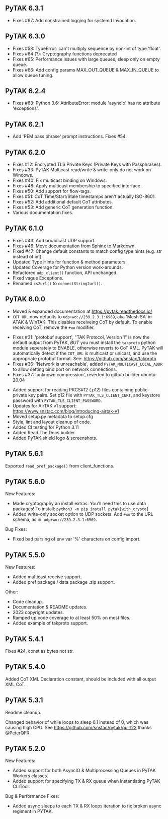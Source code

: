 ## PyTAK 6.3.1

- Fixes #67: Add constrained logging for systemd invocation.

## PyTAK 6.3.0

- Fixes #58: TypeError: can't multiply sequence by non-int of type 'float'.
- Fixes #64 (?): Cryptography functions deprecated
- Fixes #65: Performance issues with large queues, sleep only on empty queue.
- Fixes #66: Add config params MAX_OUT_QUEUE & MAX_IN_QUEUE to allow queue tuning.

## PyTAK 6.2.4

- Fixes #63: Python 3.6: AttributeError: module 'asyncio' has no attribute 'exceptions'.

## PyTAK 6.2.1

- Add 'PEM pass phrase' prompt instructions. Fixes #54.

## PyTAK 6.2.0

- Fixes #12: Encrypted TLS Private Keys (Private Keys with Passphrases).
- Fixes #33: PyTAK Multicast read/write & write-only do not work on Windows.
- Fixes #40: Fix multicast binding on Windows.
- Fixes #48: Apply multicast membership to specified interface.
- Fixes #50: Add support for flow-tags.
- Fixes #51: CoT Time/Start/Stale timestamps aren't actually ISO-8601.
- Fixes #52: Add additional default CoT attributes.
- Fixes #53: Add generic CoT generation function.
- Various documentation fixes.

## PyTAK 6.1.0

- Fixes #43: Add broadcast UDP support.
- Fixes #46: Move documentation from Sphinx to Markdown.
- Fixed #47: Change default constants to match config type hints (e.g. str instead of int).
- Updated Type Hints for function & method parameters.
- Updated Coverage for Python version work-arounds.
- Refactored `udp_client()` function, API unchanged.
- Fixed vague Exceptions.
- Renamed `cs2url()` to `connectString2url()`.

## PyTAK 6.0.0

- Moved & expanded documentation at https://pytak.readthedocs.io/
- ``COT_URL`` now defaults to ``udp+wo://239.2.3.1:6969``, aka 'Mesh SA' in ATAK & WinTAK. This disables receiveing CoT by default. To enable receiving CoT, remove the ``+wo`` modifier. 
* Fixes #31: 'protobuf support', "TAK Protocol, Version 1" is now the default output from PyTAK, *BUT* you must install the ``takproto`` python module seperately to ENABLE, otherwise reverts to CoT XML. PyTAK will automatically detect if the ``COT_URL`` is multicast or unicast, and use the appropriate protobuf format. See: https://github.com/snstac/takproto
* Fixes #36: 'Network is unreachable', added ``PYTAK_MULTICAST_LOCAL_ADDR`` to allow setting bind port on network connections.
* Fixes #37: 'unknown compression', reverted to github builder ubuntu-20.04
- Added support for reading PKCS#12 (.p12) files containing public-private key pairs. Set p12 file with ``PYTAK_TLS_CLIENT_CERT``, and keystore password with ``PYTAK_TLS_CLIENT_PASSWORD``.
- Updates for AirTAK v1 support: https://www.snstac.com/blog/introducing-airtak-v1
- Moved setup.py metadata to setup.cfg
- Style, lint and layout cleanup of code.
- Added CI testing for Python 3.11
- Added Read The Docs builder.
- Added PyTAK shield logo & screenshots.

## PyTAK 5.6.1

Exported `read_pref_package()` from client_functions.

PyTAK 5.6.0
-----------
New Features:
- Made cryptography an install extras: You'll need this to use data packages! To install: `python3 -m pip install pytak[with_crypto]`
- Added write-only socket option to UDP sockets. Add `+wo` to the URL schema, as in: `udp+wo://239.2.3.1:6969`.

Bug Fixes:
- Fixed bad parsing of env var '%' characters on config import.

PyTAK 5.5.0
-----------
New Features:
- Added multicast receive support.
- Added pref package / data package .zip support.

Other:
- Code cleanup.
- Documentation & README updates.
- 2023 copyright updates.
- Ramped up code coverage to at least 50% on most files.
- Added example of takproto support.

PyTAK 5.4.1
-----------
Fixes #24, const as bytes not str.

PyTAK 5.4.0
-----------
Added CoT XML Declaration constant, should be included with all output XML CoT.

PyTAK 5.3.1
-----
Readme cleanup.

Changed behavior of while loops to sleep 0.1 instead of 0, which was causing
high CPU. See https://github.com/snstac/pytak/pull/22 thanks @PeterQFR.


PyTAK 5.2.0
-----
New Features:
- Added support for both AsyncIO & Multiprocessing Queues in PyTAK Workers classes.
- Added support for specifying TX & RX queue when instantiating PyTAK CLITool.

Bug & Performance Fixes:
- Added async sleeps to each TX & RX loops iteration to fix broken async regiment in PYTAK.
